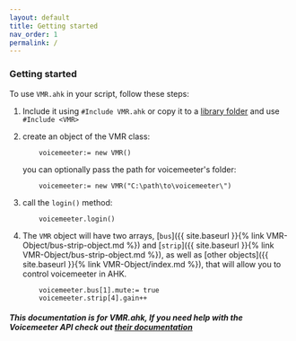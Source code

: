 ```yaml
---
layout: default
title: Getting started
nav_order: 1
permalink: /
---
```

###  Getting started
To use `VMR.ahk` in your script, follow these steps:
1.  Include it using `#Include VMR.ahk` or copy it to a [library folder](https://www.autohotkey.com/docs/Functions.htm#lib) and use `#Include <VMR>`

2.  create an object of the VMR class:
    ```
        voicemeeter:= new VMR()
    ```
    you can optionally pass the path for voicemeeter's folder:
    ```
        voicemeeter:= new VMR("C:\path\to\voicemeeter\")
    ```
3.  call the `login()` method:
    ```
        voicemeeter.login()
    ```
4. The `VMR` object will have two arrays, [`bus`]({{ site.baseurl }}{% link VMR-Object/bus-strip-object.md %}) and [`strip`]({{ site.baseurl }}{% link VMR-Object/bus-strip-object.md %}), as well as [other objects]({{ site.baseurl }}{% link VMR-Object/index.md %}), that will allow you to control voicemeeter in AHK.
    ```
        voicemeeter.bus[1].mute:= true
        voicemeeter.strip[4].gain++
    ```
##### This documentation is for VMR.ahk, If you need help with the Voicemeeter API check out [their documentation](http://download.vb-audio.com/Download_CABLE/VoicemeeterRemoteAPI.pdf)